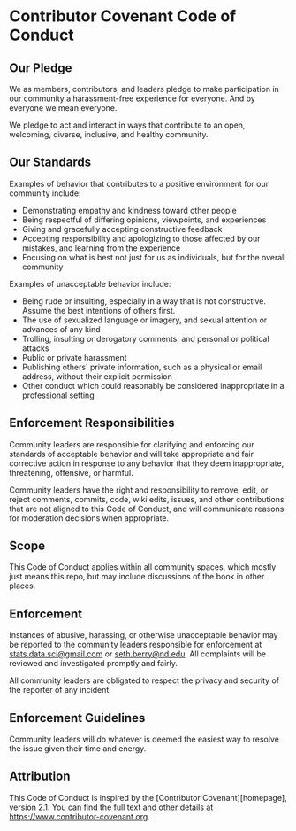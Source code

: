 # Contributor Covenant Code of Conduct

## Our Pledge

We as members, contributors, and leaders pledge to make participation in our
community a harassment-free experience for everyone. And by everyone we mean 
everyone.

We pledge to act and interact in ways that contribute to an open, welcoming,
diverse, inclusive, and healthy community.

## Our Standards

Examples of behavior that contributes to a positive environment for our
community include:

* Demonstrating empathy and kindness toward other people
* Being respectful of differing opinions, viewpoints, and experiences
* Giving and gracefully accepting constructive feedback
* Accepting responsibility and apologizing to those affected by our mistakes,
  and learning from the experience
* Focusing on what is best not just for us as individuals, but for the overall
  community

Examples of unacceptable behavior include:

* Being rude or insulting, especially in a way that is not constructive. 
  Assume the best intentions of others first.
* The use of sexualized language or imagery, and sexual attention or advances of
  any kind
* Trolling, insulting or derogatory comments, and personal or political attacks
* Public or private harassment
* Publishing others' private information, such as a physical or email address,
  without their explicit permission
* Other conduct which could reasonably be considered inappropriate in a
  professional setting

## Enforcement Responsibilities

Community leaders are responsible for clarifying and enforcing our standards of
acceptable behavior and will take appropriate and fair corrective action in
response to any behavior that they deem inappropriate, threatening, offensive,
or harmful.

Community leaders have the right and responsibility to remove, edit, or reject
comments, commits, code, wiki edits, issues, and other contributions that are
not aligned to this Code of Conduct, and will communicate reasons for moderation
decisions when appropriate.

## Scope

This Code of Conduct applies within all community spaces, which mostly just means this repo,
but may include discussions of the book in other places.

## Enforcement

Instances of abusive, harassing, or otherwise unacceptable behavior may be
reported to the community leaders responsible for enforcement at stats.data.sci@gmail.com 
or seth.berry@nd.edu. All complaints will be reviewed and investigated promptly and fairly.

All community leaders are obligated to respect the privacy and security of the
reporter of any incident.

## Enforcement Guidelines

Community leaders will do whatever is deemed the easiest way to resolve the issue given their time and energy.

## Attribution

This Code of Conduct is inspired by the [Contributor Covenant][homepage],
version 2.1. You can find the full text and other details at <https://www.contributor-covenant.org>. 
